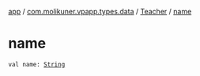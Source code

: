 [app](../../index.md) / [com.molikuner.vpapp.types.data](../index.md) / [Teacher](index.md) / [name](./name.md)

# name

`val name: `[`String`](https://kotlinlang.org/api/latest/jvm/stdlib/kotlin/-string/index.html)